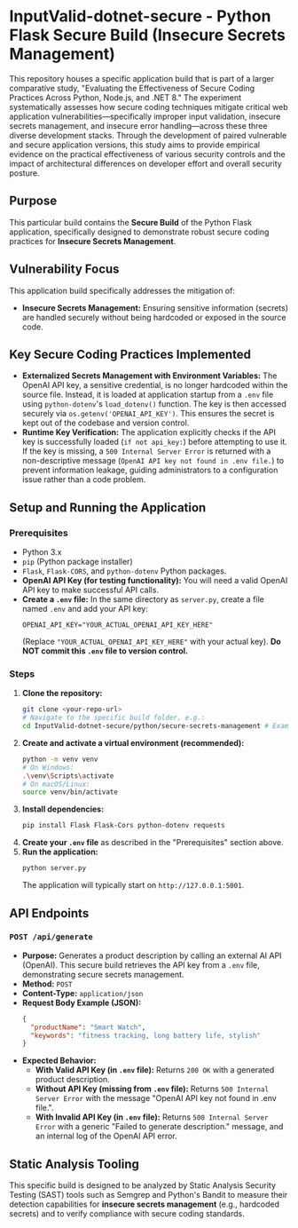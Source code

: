 # InputValid-dotnet-secure - Python Flask Secure Build (Insecure Secrets Management)

This repository houses a specific application build that is part of a larger comparative study, "Evaluating the Effectiveness of Secure Coding Practices Across Python, Node.js, and .NET 8." The experiment systematically assesses how secure coding techniques mitigate critical web application vulnerabilities—specifically improper input validation, insecure secrets management, and insecure error handling—across these three diverse development stacks. Through the development of paired vulnerable and secure application versions, this study aims to provide empirical evidence on the practical effectiveness of various security controls and the impact of architectural differences on developer effort and overall security posture.

## Purpose
This particular build contains the **Secure Build** of the Python Flask application, specifically designed to demonstrate robust secure coding practices for **Insecure Secrets Management**.

## Vulnerability Focus
This application build specifically addresses the mitigation of:
* **Insecure Secrets Management:** Ensuring sensitive information (secrets) are handled securely without being hardcoded or exposed in the source code.

## Key Secure Coding Practices Implemented
* **Externalized Secrets Management with Environment Variables:** The OpenAI API key, a sensitive credential, is no longer hardcoded within the source file. Instead, it is loaded at application startup from a `.env` file using `python-dotenv`'s `load_dotenv()` function. The key is then accessed securely via `os.getenv('OPENAI_API_KEY')`. This ensures the secret is kept out of the codebase and version control.
* **Runtime Key Verification:** The application explicitly checks if the API key is successfully loaded (`if not api_key:`) before attempting to use it. If the key is missing, a `500 Internal Server Error` is returned with a non-descriptive message (`OpenAI API key not found in .env file.`) to prevent information leakage, guiding administrators to a configuration issue rather than a code problem.

## Setup and Running the Application

### Prerequisites
* Python 3.x
* `pip` (Python package installer)
* `Flask`, `Flask-CORS`, and `python-dotenv` Python packages.
* **OpenAI API Key (for testing functionality):** You will need a valid OpenAI API key to make successful API calls.
* **Create a `.env` file:** In the same directory as `server.py`, create a file named `.env` and add your API key:
    ```
    OPENAI_API_KEY="YOUR_ACTUAL_OPENAI_API_KEY_HERE"
    ```
    (Replace `"YOUR_ACTUAL_OPENAI_API_KEY_HERE"` with your actual key). **Do NOT commit this `.env` file to version control.**

### Steps
1.  **Clone the repository:**
    ```bash
    git clone <your-repo-url>
    # Navigate to the specific build folder, e.g.:
    cd InputValid-dotnet-secure/python/secure-secrets-management # Example subfolder for this specific build
    ```
2.  **Create and activate a virtual environment (recommended):**
    ```bash
    python -m venv venv
    # On Windows:
    .\venv\Scripts\activate
    # On macOS/Linux:
    source venv/bin/activate
    ```
3.  **Install dependencies:**
    ```bash
    pip install Flask Flask-Cors python-dotenv requests
    ```
4.  **Create your `.env` file** as described in the "Prerequisites" section above.
5.  **Run the application:**
    ```bash
    python server.py
    ```
    The application will typically start on `http://127.0.0.1:5001`.

## API Endpoints

### `POST /api/generate`
* **Purpose:** Generates a product description by calling an external AI API (OpenAI). This secure build retrieves the API key from a `.env` file, demonstrating secure secrets management.
* **Method:** `POST`
* **Content-Type:** `application/json`
* **Request Body Example (JSON):**
    ```json
    {
      "productName": "Smart Watch",
      "keywords": "fitness tracking, long battery life, stylish"
    }
    ```
* **Expected Behavior:**
    * **With Valid API Key (in `.env` file):** Returns `200 OK` with a generated product description.
    * **Without API Key (missing from `.env` file):** Returns `500 Internal Server Error` with the message "OpenAI API key not found in .env file.".
    * **With Invalid API Key (in `.env` file):** Returns `500 Internal Server Error` with a generic "Failed to generate description." message, and an internal log of the OpenAI API error.

## Static Analysis Tooling
This specific build is designed to be analyzed by Static Analysis Security Testing (SAST) tools such as Semgrep and Python's Bandit to measure their detection capabilities for **insecure secrets management** (e.g., hardcoded secrets) and to verify compliance with secure coding standards.

